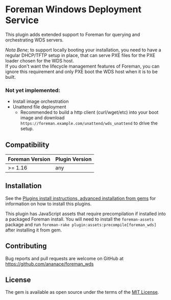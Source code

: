 # Foreman Windows Deployment Service

This plugin adds extended support to Foreman for querying and orchestrating WDS servers.

*Nota Bene*; to support locally booting your installation, you need to have a regular DHCP/TFTP setup in place, that can serve PXE files for the PXE loader chosen for the WDS host.  
If you don't want the lifecycle management features of Foreman, you can ignore this requirement and only PXE boot the WDS host when it is to be built.

### Not yet implemented:

- Install image orchestration
- Unattend file deployment
  - Recommended to build a http client (curl/wget/etc) into your boot image and download `https://foreman.example.com/unattend/wds_unattend` to drive the setup.

## Compatibility

| Foreman Version | Plugin Version |
| --------------- | -------------- |
| >= 1.16         | any            |

## Installation

See the [Plugins install instructions, advanced installation from gems](https://theforeman.org/plugins/#2.3AdvancedInstallationfromGems) for information on how to install this plugins.

This plugin has JavaScript assets that require precompilation if installed into a packaged Foreman install.
You will need to install the `foreman-assets` package and run `foreman-rake plugin:assets:precompile[foreman_wds]` after installing it from gem.

## Contributing

Bug reports and pull requests are welcome on GitHub at https://github.com/ananace/foreman_wds

## License

The gem is available as open source under the terms of the [MIT License](https://opensource.org/licenses/MIT).
